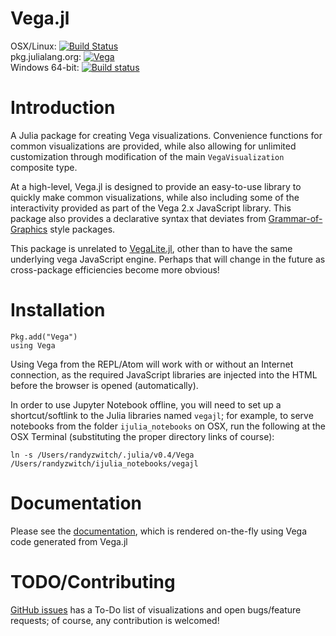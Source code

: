 Vega.jl
=======
OSX/Linux: [![Build Status](https://travis-ci.org/johnmyleswhite/Vega.jl.svg?branch=master)](https://travis-ci.org/johnmyleswhite/Vega.jl) </br>
pkg.julialang.org: [![Vega](http://pkg.julialang.org/badges/Vega_0.4.svg)](http://pkg.julialang.org/?pkg=Vega&ver=0.4) </br>
Windows 64-bit: [![Build status](https://ci.appveyor.com/api/projects/status/5rdwxsajxo5ybbfn?svg=true)](https://ci.appveyor.com/project/randyzwitch/vega-jl)


# Introduction

A Julia package for creating Vega visualizations. Convenience functions for common visualizations are provided, while also allowing for unlimited customization through modification of the main `VegaVisualization` composite type.

At a high-level, Vega.jl is designed to provide an easy-to-use library to quickly make common visualizations, while also including some of the interactivity provided as part of the Vega 2.x JavaScript library. This package also provides a declarative syntax that deviates from [Grammar-of-Graphics](https://www.cs.uic.edu/~wilkinson/TheGrammarOfGraphics/GOG.html) style packages.

This package is unrelated to [VegaLite.jl](https://github.com/fredo-dedup/VegaLite.jl), other than to have the same underlying vega JavaScript engine. Perhaps that will change in the future as cross-package efficiencies become more obvious!

# Installation

	Pkg.add("Vega")
	using Vega

Using Vega from the REPL/Atom will work with or without an Internet connection, as the required JavaScript libraries are injected into the HTML before the browser is opened (automatically).

In order to use Jupyter Notebook offline, you will need to set up a shortcut/softlink to the Julia libraries named `vegajl`; for example, to serve notebooks from the folder `ijulia_notebooks` on OSX, run the following at the OSX Terminal (substituting the proper directory links of course):

	ln -s /Users/randyzwitch/.julia/v0.4/Vega /Users/randyzwitch/ijulia_notebooks/vegajl

# Documentation

Please see the [documentation](http://johnmyleswhite.github.io/Vega.jl/), which is rendered on-the-fly using Vega code generated from Vega.jl

# TODO/Contributing

[GitHub issues](https://github.com/johnmyleswhite/Vega.jl/issues) has a To-Do list of visualizations and open bugs/feature requests; of course, any contribution is welcomed!
